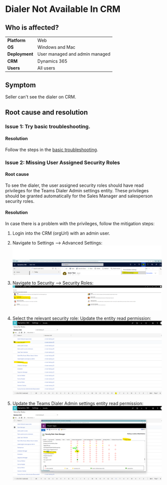 # Dialer Not Available In CRM
## Who is affected?
|                |                                 |
|----------------|---------------------------------|
| **Platform**   | Web                             |
| **OS**         | Windows and Mac                 |
| **Deployment** | User managed and admin managed  |
| **CRM**        | Dynamics 365                    |
| **Users**      | All users                       |


## Symptom
Seller can't see the dialer on CRM.

## Root cause and resolution
### Issue 1: Try basic troubleshooting.

#### Resolution
Follow the steps in the [basic troubleshooting](dialer-basic-troubleshooting.md).

### Issue 2: Missing User Assigned Security Roles

#### Root cause
To see the dialer, the user assigned security roles should have read privileges for the Teams Dialer Admin settings entity.
These privileges should be granted automatically for the Sales Manager and salesperson security roles.

#### Resolution
In case there is a problem with the privileges, follow the mitigation steps:
1. Login into the CRM (orgUrl) with an admin user.
2. Navigate to Settings --> Advanced Settings:  
   ![](media/dialer-not-visible-in-crm/crm-advanced-settings.png)

3. Navigate to Security --> Security Roles:  
   ![](media/dialer-not-visible-in-crm/crm-security.png)

4. Select the relevant security role: Update the entity read permission:  
   ![](media/dialer-not-visible-in-crm/crm-security-roles.png)

5. Update the Teams Dialer Admin settings entity read permission:  
   ![](media/dialer-not-visible-in-crm/teams-dialer-admin-settings-priviliges.png)
